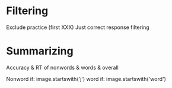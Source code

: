 # Filtering

Exclude practice (first XXX)
Just correct response filtering

# Summarizing

Accuracy & RT of nonwords & words & overall

Nonword if:
    image.startswith('j')
word if:
    image.startswith('word')
